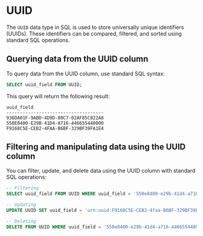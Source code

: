 # UUID

The `UUID` data type in SQL is used to store universally unique identifiers (UUIDs). These identifiers can be compared, filtered, and sorted using standard SQL operations.


## Querying data from the UUID column

To query data from the UUID column, use standard SQL syntax:

```sql
SELECT uuid_field FROM UUID;
```

This query will return the following result:

```
uuid_field
------------------------------------
936DA01F-9ABD-4D9D-80C7-02AF85C822A8
550E8400-E29B-41D4-A716-446655440000
F9168C5E-CEB2-4FAA-B6BF-329BF39FA1E4
```

## Filtering and manipulating data using the UUID column

You can filter, update, and delete data using the UUID column with standard SQL operations:

```sql
-- Filtering
SELECT uuid_field FROM UUID WHERE uuid_field = '550e8400-e29b-41d4-a716-446655440000';

-- Updating
UPDATE UUID SET uuid_field = 'urn:uuid:F9168C5E-CEB2-4faa-B6BF-329BF39FA1E4' WHERE uuid_field = '550e8400-e29b-41d4-a716-446655440000';

-- Deleting
DELETE FROM UUID WHERE uuid_field = '550e8400-e29b-41d4-a716-446655440000';
```
